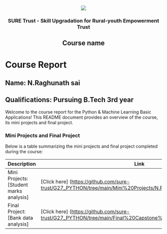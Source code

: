 <!-- PROJECT LOGO -->
<br />

<div align="center">
   <img src='https://user-images.githubusercontent.com/73131499/166115643-d3187f47-d38f-41b2-ae42-5ecbbc60de14.png' />


<h3 align="center">SURE Trust - Skill Upgradation for Rural-youth Empowerment Trust</h3>
  <h2> Course name </h2>
</div>

# Course Report

## Name: N.Raghunath sai

## Qualifications: Pursuing B.Tech 3rd year

Welcome to the course report for the Python & Machine Learning Basic Applications! This README document provides an overview of the course, its mini projects and final project.

### Mini Projects and Final Project

Below is a table summarizing the mini projects and final project completed during the course:

| Description                               | Link                                    |
|-------------------------------------------|-----------------------------------------|
| Mini Projects: [Student marks analysis]     | [Click here] (https://github.com/sure-trust/G27_PYTHON/tree/main/Mini%20Projects/N.Raghunath%20Sai)                        |
| Final Project: [Bank data analysis]         | [Click here] (https://github.com/sure-trust/G27_PYTHON/tree/main/Final%20Capstone%20Project/N.Raghunath%20Sai)                        |